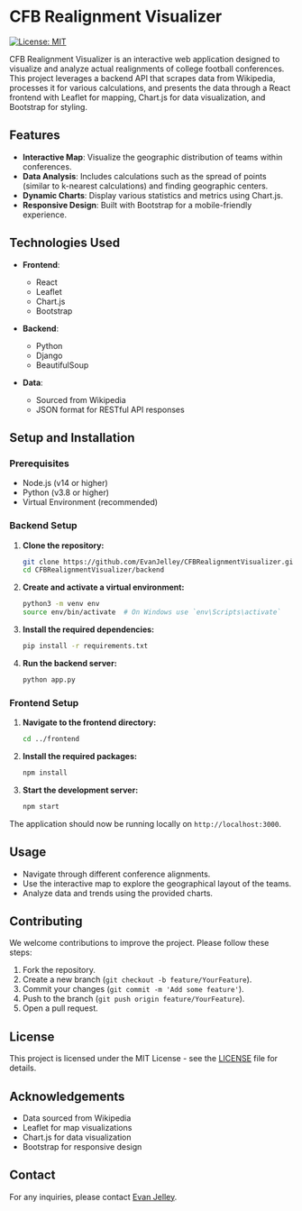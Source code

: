 
# CFB Realignment Visualizer

[![License: MIT](https://img.shields.io/badge/License-MIT-yellow.svg)](https://opensource.org/licenses/MIT)

CFB Realignment Visualizer is an interactive web application designed to visualize and analyze actual realignments of college football conferences. This project leverages a backend API that scrapes data from Wikipedia, processes it for various calculations, and presents the data through a React frontend with Leaflet for mapping, Chart.js for data visualization, and Bootstrap for styling.


## Features

- **Interactive Map**: Visualize the geographic distribution of teams within conferences.
- **Data Analysis**: Includes calculations such as the spread of points (similar to k-nearest calculations) and finding geographic centers.
- **Dynamic Charts**: Display various statistics and metrics using Chart.js.
- **Responsive Design**: Built with Bootstrap for a mobile-friendly experience.

## Technologies Used

- **Frontend**:
  - React
  - Leaflet
  - Chart.js
  - Bootstrap

- **Backend**:
  - Python
  - Django
  - BeautifulSoup

- **Data**:
  - Sourced from Wikipedia
  - JSON format for RESTful API responses


## Setup and Installation

### Prerequisites

- Node.js (v14 or higher)
- Python (v3.8 or higher)
- Virtual Environment (recommended)

### Backend Setup

1. **Clone the repository:**

   ```bash
   git clone https://github.com/EvanJelley/CFBRealignmentVisualizer.git
   cd CFBRealignmentVisualizer/backend
   ```

2. **Create and activate a virtual environment:**

   ```bash
   python3 -m venv env
   source env/bin/activate  # On Windows use `env\Scripts\activate`
   ```

3. **Install the required dependencies:**

   ```bash
   pip install -r requirements.txt
   ```

4. **Run the backend server:**

   ```bash
   python app.py
   ```

### Frontend Setup

1. **Navigate to the frontend directory:**

   ```bash
   cd ../frontend
   ```

2. **Install the required packages:**

   ```bash
   npm install
   ```

3. **Start the development server:**

   ```bash
   npm start
   ```

The application should now be running locally on `http://localhost:3000`.

## Usage

- Navigate through different conference alignments.
- Use the interactive map to explore the geographical layout of the teams.
- Analyze data and trends using the provided charts.

## Contributing

We welcome contributions to improve the project. Please follow these steps:

1. Fork the repository.
2. Create a new branch (`git checkout -b feature/YourFeature`).
3. Commit your changes (`git commit -m 'Add some feature'`).
4. Push to the branch (`git push origin feature/YourFeature`).
5. Open a pull request.

## License

This project is licensed under the MIT License - see the [LICENSE](LICENSE) file for details.

## Acknowledgements

- Data sourced from Wikipedia
- Leaflet for map visualizations
- Chart.js for data visualization
- Bootstrap for responsive design

## Contact

For any inquiries, please contact [Evan Jelley](mailto:evanjelley@gmail.com).
